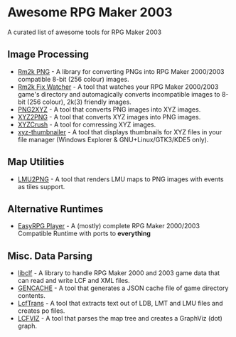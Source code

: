 # Awesome RPG Maker 2003
A curated list of awesome tools for RPG Maker 2003

## Image Processing
- [Rm2k PNG](https://github.com/silbinarywolf/rm2kpng) - A library for converting PNGs into RPG Maker 2000/2003 compatible 8-bit (256 colour) images.
- [Rm2k Fix Watcher](https://github.com/silbinarywolf/rm2kpng) - A tool that watches your RPG Maker 2000/2003 game's directory and automagically converts incompatible images to 8-bit (256 colour), 2k(3) friendly images.
- [PNG2XYZ](https://github.com/EasyRPG/Tools/tree/master/png2xyz) - A tool that converts PNG images into XYZ images.
- [XYZ2PNG](https://github.com/EasyRPG/Tools/tree/master/xyz2png) - A tool that converts XYZ images into PNG images.
- [XYZCrush](https://github.com/EasyRPG/Tools/tree/master/xyzcrush) - A tool for comressing XYZ images.
- [xyz-thumbnailer](https://github.com/EasyRPG/Tools/tree/master/xyz-thumbnailer) - A tool that displays thumbnails for XYZ files in your file manager (Windows Explorer & GNU+Linux/GTK3/KDE5 only).

## Map Utilities
- [LMU2PNG](https://github.com/EasyRPG/Tools/tree/master/lmu2png) - A tool that renders LMU maps to PNG images with events as tiles support.

## Alternative Runtimes
 - [EasyRPG Player](https://github.com/EasyRPG/Player) - A (mostly) complete RPG Maker 2000/2003 Compatible Runtime with ports to **everything**

## Misc. Data Parsing
- [libclf](https://github.com/EasyRPG/liblcf) - A library to handle RPG Maker 2000 and 2003 game data that can read and write LCF and XML files.
- [GENCACHE](https://github.com/EasyRPG/Tools/tree/master/gencache) - A tool that generates a JSON cache file of game directory contents.
- [LcfTrans](https://github.com/EasyRPG/Tools/tree/master/lcftrans) - A tool that extracts text out of LDB, LMT and LMU files and creates po files.
- [LCFVIZ](https://github.com/EasyRPG/Tools/tree/master/lcfviz) - A tool that parses the map tree and creates a GraphViz (dot) graph.
